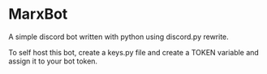 # MarxBot
A simple discord bot written with python using discord.py rewrite.

To self host this bot, create a keys.py file and create a TOKEN variable and assign it to your bot token.
